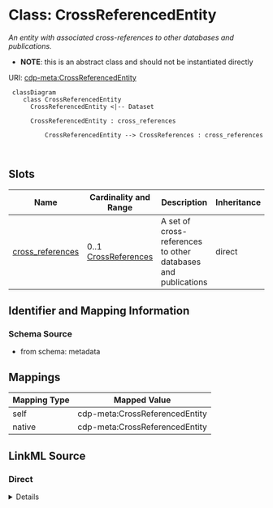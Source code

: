 # Class: CrossReferencedEntity


_An entity with associated cross-references to other databases and publications._




* __NOTE__: this is an abstract class and should not be instantiated directly


URI: [cdp-meta:CrossReferencedEntity](metadataCrossReferencedEntity)




```mermaid
 classDiagram
    class CrossReferencedEntity
      CrossReferencedEntity <|-- Dataset
      
      CrossReferencedEntity : cross_references
        
          CrossReferencedEntity --> CrossReferences : cross_references
        
      
```




<!-- no inheritance hierarchy -->


## Slots

| Name | Cardinality and Range | Description | Inheritance |
| ---  | --- | --- | --- |
| [cross_references](cross_references.md) | 0..1 <br/> [CrossReferences](CrossReferences.md) | A set of cross-references to other databases and publications | direct |









## Identifier and Mapping Information







### Schema Source


* from schema: metadata





## Mappings

| Mapping Type | Mapped Value |
| ---  | ---  |
| self | cdp-meta:CrossReferencedEntity |
| native | cdp-meta:CrossReferencedEntity |





## LinkML Source

<!-- TODO: investigate https://stackoverflow.com/questions/37606292/how-to-create-tabbed-code-blocks-in-mkdocs-or-sphinx -->

### Direct

<details>
```yaml
name: CrossReferencedEntity
description: An entity with associated cross-references to other databases and publications.
from_schema: metadata
abstract: true
attributes:
  cross_references:
    name: cross_references
    description: A set of cross-references to other databases and publications.
    from_schema: metadata
    rank: 1000
    alias: cross_references
    owner: CrossReferencedEntity
    domain_of:
    - CrossReferencedEntity
    - Dataset
    range: CrossReferences
    inlined: true
    inlined_as_list: true

```
</details>

### Induced

<details>
```yaml
name: CrossReferencedEntity
description: An entity with associated cross-references to other databases and publications.
from_schema: metadata
abstract: true
attributes:
  cross_references:
    name: cross_references
    description: A set of cross-references to other databases and publications.
    from_schema: metadata
    rank: 1000
    alias: cross_references
    owner: CrossReferencedEntity
    domain_of:
    - CrossReferencedEntity
    - Dataset
    range: CrossReferences
    inlined: true
    inlined_as_list: true

```
</details>